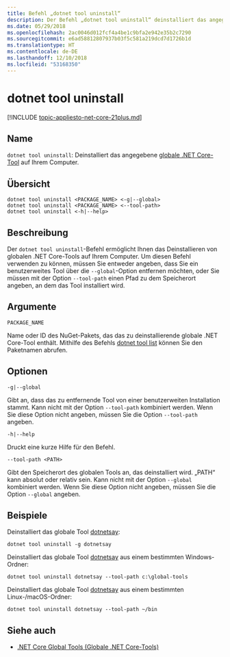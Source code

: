 ```yaml
---
title: Befehl „dotnet tool uninstall“
description: Der Befehl „dotnet tool uninstall“ deinstalliert das angegebene globale .NET Core-Tool auf Ihrem Computer.
ms.date: 05/29/2018
ms.openlocfilehash: 2ac0046d012fcf4a4be1c9bfa2e942e35b2c7290
ms.sourcegitcommit: e6ad58812807937b03f5c581a219dcd7d1726b1d
ms.translationtype: HT
ms.contentlocale: de-DE
ms.lasthandoff: 12/10/2018
ms.locfileid: "53168350"
---
```

# <a name="dotnet-tool-uninstall"></a>dotnet tool uninstall

[!INCLUDE [topic-appliesto-net-core-21plus.md](../../../includes/topic-appliesto-net-core-21plus.md)]

## <a name="name"></a>Name

`dotnet tool uninstall`: Deinstalliert das angegebene [globale .NET Core-Tool](global-tools.md) auf Ihrem Computer.

## <a name="synopsis"></a>Übersicht

```console
dotnet tool uninstall <PACKAGE_NAME> <-g|--global>
dotnet tool uninstall <PACKAGE_NAME> <--tool-path>
dotnet tool uninstall <-h|--help>
```

## <a name="description"></a>Beschreibung

Der `dotnet tool uninstall`-Befehl ermöglicht Ihnen das Deinstallieren von globalen .NET Core-Tools auf Ihrem Computer. Um diesen Befehl verwenden zu können, müssen Sie entweder angeben, dass Sie ein benutzerweites Tool über die `--global`-Option entfernen möchten, oder Sie müssen mit der Option `--tool-path` einen Pfad zu dem Speicherort angeben, an dem das Tool installiert wird.

## <a name="arguments"></a>Argumente

`PACKAGE_NAME`

Name oder ID des NuGet-Pakets, das das zu deinstallierende globale .NET Core-Tool enthält. Mithilfe des Befehls [dotnet tool list](dotnet-tool-list.md) können Sie den Paketnamen abrufen.

## <a name="options"></a>Optionen

`-g|--global`

Gibt an, dass das zu entfernende Tool von einer benutzerweiten Installation stammt. Kann nicht mit der Option `--tool-path` kombiniert werden. Wenn Sie diese Option nicht angeben, müssen Sie die Option `--tool-path` angeben.

`-h|--help`

Druckt eine kurze Hilfe für den Befehl.

`--tool-path <PATH>`

Gibt den Speicherort des globalen Tools an, das deinstalliert wird. „PATH“ kann absolut oder relativ sein. Kann nicht mit der Option `--global` kombiniert werden. Wenn Sie diese Option nicht angeben, müssen Sie die Option `--global` angeben.

## <a name="examples"></a>Beispiele

Deinstalliert das globale Tool [dotnetsay](https://www.nuget.org/packages/dotnetsay/):

`dotnet tool uninstall -g dotnetsay`

Deinstalliert das globale Tool [dotnetsay](https://www.nuget.org/packages/dotnetsay/) aus einem bestimmten Windows-Ordner:

`dotnet tool uninstall dotnetsay --tool-path c:\global-tools`

Deinstalliert das globale Tool [dotnetsay](https://www.nuget.org/packages/dotnetsay/) aus einem bestimmten Linux-/macOS-Ordner:

`dotnet tool uninstall dotnetsay --tool-path ~/bin`

## <a name="see-also"></a>Siehe auch

* [.NET Core Global Tools (Globale .NET Core-Tools)](global-tools.md)